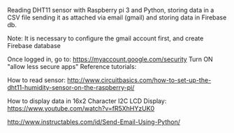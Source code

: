 Reading DHT11 sensor with Raspberry pi 3 and Python, storing data in a CSV file sending it as attached via email (gmail) and storing data in Firebase db.

Note: It is necessary to configure the gmail account first, and create Firebase database

Once logged in, go to: https://myaccount.google.com/security
Turn ON "allow less secure apps"
Reference tutorials:

How to read sensor: http://www.circuitbasics.com/how-to-set-up-the-dht11-humidity-sensor-on-the-raspberry-pi/

How to display data in 16x2 Character I2C LCD Display: https://www.youtube.com/watch?v=fR5XhHYzUK0

http://www.instructables.com/id/Send-Email-Using-Python/